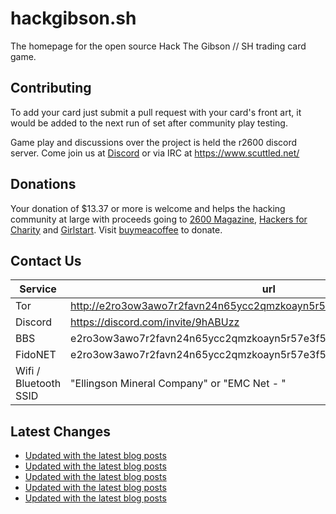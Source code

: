 # hackgibson.sh
The homepage for the open source Hack The Gibson // SH trading card game.


## Contributing

To add your card just submit a pull request with your card's front art, it would be added to the next run of set after community play testing.

Game play and discussions over the project is held the r2600 discord server. Come join us at [Discord](https://discord.com/invite/9hABUzz) or via IRC at https://www.scuttled.net/


## Donations

Your donation of $13.37 or more is welcome and helps the hacking community at large with proceeds going to [2600 Magazine](https://2600.com/), [Hackers for Charity](https://hackersforcharity.org) and [Girlstart](https://girlstart.org).  Visit [buymeacoffee](https://www.buymeacoffee.com/hackgibson.sh) to donate.


## Contact Us

Service | url
-|-
Tor | http://e2ro3ow3awo7r2favn24n65ycc2qmzkoayn5r57e3f56nvjwdcgg32ad.onion
Discord | https://discord.com/invite/9hABUzz
BBS | e2ro3ow3awo7r2favn24n65ycc2qmzkoayn5r57e3f56nvjwdcgg32ad.onion:23
FidoNET | e2ro3ow3awo7r2favn24n65ycc2qmzkoayn5r57e3f56nvjwdcgg32ad.onion:24554
Wifi / Bluetooth SSID | "Ellingson Mineral Company" or "EMC Net - <fidonet address>"

## Latest Changes
<!-- BLOG-POST-LIST:START -->
- [Updated with the latest blog posts](https://github.com/DFW2600/hackgibson.sh/commit/1faa32fdca57c5664442604ff8db14fe308c5739)
- [Updated with the latest blog posts](https://github.com/DFW2600/hackgibson.sh/commit/23110fb108ba49d0839f7f35dfc5a6a3a5b49c59)
- [Updated with the latest blog posts](https://github.com/DFW2600/hackgibson.sh/commit/0cee34b47908d3916880e276ef19457aee29db26)
- [Updated with the latest blog posts](https://github.com/DFW2600/hackgibson.sh/commit/ae84ddd213c2015d5f1a9c62caa7035c68336fd2)
- [Updated with the latest blog posts](https://github.com/DFW2600/hackgibson.sh/commit/f05bfd66a2b09d5f1b4bd113792531b3c4a6ebc9)
<!-- BLOG-POST-LIST:END -->
